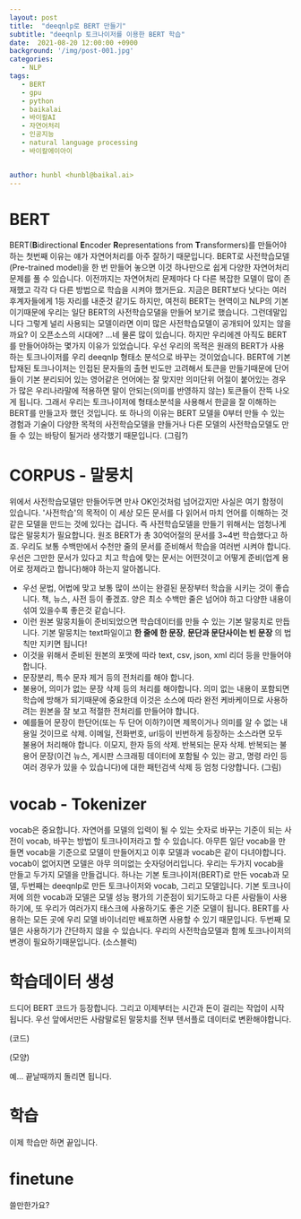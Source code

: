 ```yaml
---
layout: post
title:  "deeqnlp로 BERT 만들기"
subtitle: "deeqnlp 토크나이저를 이용한 BERT 학습"
date:  2021-08-20 12:00:00 +0900
background: '/img/post-001.jpg'
categories:
   - NLP 
tags:
   - BERT
   - gpu
   - python
   - baikalai
   - 바이칼AI
   - 자연어처리
   - 인공지능
   - natural language processing
   - 바이칼에이아이


author: hunbl <hunbl@baikal.ai>
---
```


# BERT

BERT(**B**idirectional **E**ncoder **R**epresentations from **T**ransformers)를 만들어야 하는 첫번째 이유는 얘가 자연어처리를 아주 잘하기 때문입니다. BERT로 사전학습모델(Pre-trained model)을 한 번 만들어 놓으면 이것 하나만으로 쉽게 다양한 자연어처리 문제를 풀 수 있습니다. 이전까지는 자연어처리 문제마다 다 다른 복잡한 모델이 많이 존재했고 각각 다 다른 방법으로 학습을 시켜야 했거든요. 지금은 BERT보다 낫다는 여러 후계자들에게 1등 자리를 내준것 같기도 하지만, 여전히 BERT는 현역이고 NLP의 기본이기때문에 우리는 일단 BERT의 사전학습모댈을 만들어 보기로 했습니다. 그런데말입니다 그렇게 널리 사용되는 모델이라면 이미 많은 사전학습모델이 공개되어 있지는 않을까요? 이 오픈소스의 시대에? ...네 물론 많이 있습니다. 하지만 우리에겐 아직도 BERT를 만들어야하는 몇가지 이유가 있었습니다. 우선 우리의 목적은 원래의 BERT가 사용하는 토크나이저를 우리 deeqnlp 형태소 분석으로 바꾸는 것이었습니다. BERT에 기본 탑재된 토크나이저는 인접된 문자들의 출현 빈도만 고려해서 토큰을 만들기때문에 단어들이 기본 분리되어 있는 영어같은 언어에는 잘 맞지만 의미단위 어절이 붙어있는 경우가 많은 우리나라말에 적용하면 말이 안되는(의미를 반영하지 않는) 토큰들이 잔뜩 나오게 됩니다. 그래서 우리는 토크나이저에 형태소분석을 사용해서 한글을 잘 이해하는 BERT를 만들고자 했던 것입니다. 또 하나의 이유는 BERT 모델을 0부터 만들 수 있는 경험과 기술이 다양한 목적의 사전학습모델을 만들거나 다른 모델의 사전학습모델도 만들 수 있는 바탕이 될거라 생각했기 때문입니다.
(그림?)

# CORPUS - 말뭉치

위에서 사전학습모델만 만들어두면 만사 OK인것처럼 넘어갔지만 사실은 여기 함정이 있습니다. '사전학습'의 목적이 이 세상 모든 문서를 다 읽어서 마치 언어를 이해하는 것같은 모델을 만드는 것에 있다는 겁니다. 즉 사전학습모델을 만들기 위해서는 엄청나게 많은 말뭉치가 필요합니다. 원조 BERT가 총 30억어절의 문서를 3~4번 학습했다고 하죠. 우리도 보통 수백만에서 수천만 줄의 문서를 준비해서 학습을 여러번 시켜야 합니다. 우선은 그만한 문서가 있다고 치고 학습에 맞는 문서는 어떤것이고 어떻게 준비(업계 용어로 정제라고 합니다)해야 하는지 알아봅니다.
- 우선 문법, 어법에 맞고 보통 많이 쓰이는 완결된 문장부터 학습을 시키는 것이 좋습니다. 책, 뉴스, 사전 등이 좋겠죠. 양은 최소 수백만 줄은 넘어야 하고 다양한 내용이 섞여 있을수록 좋은것 같습니다.
- 이런 원본 말뭉치들이 준비되었으면 학습데이터를 만들 수 있는 기본 말뭉치로 만듭니다. 기본 말뭉치는 text파일이고 **한 줄에 한 문장**, **문단과 문단사이는 빈 문장** 의 법칙만 지키면 됩니다!
- 이것을 위해서 준비된 원본의 포맷에 따라 text, csv, json, xml 리더 등을 만들어야 합니다.
- 문장분리, 특수 문자 제거 등의 전처리를 해야 합니다.
- 불용어, 의미가 없는 문장 삭제 등의 처리를 해야합니다. 의미 없는 내용이 포함되면 학습에 방해가 되기때문에 중요한데 이것은 소스에 따라 완전 케바케이므로 사용하려는 원본을 잘 보고 적절한 전처리를 만들어야 합니다.
- 예를들어 문장이 한단어(또는 두 단어 이하?)이면 제목이거나 의미를 알 수 없는 내용일 것이므로 삭제. 이메일, 전화번호, url등이 빈번하게 등장하는 소스라면 모두 불용어 처리해야 합니다. 이모지, 한자 등의 삭제. 반복되는 문자 삭제. 반복되는 불용어 문장(이건 뉴스, 게시판 스크래핑 데이터에 포함될 수 있는 광고, 명령 라인 등 여러 경우가 있을 수 있습니다)에 대한 패턴검색 삭제 등 엄청 다양합니다.
(그림)

# vocab - Tokenizer

vocab은 중요합니다. 자연어를 모델의 입력이 될 수 있는 숫자로 바꾸는 기준이 되는 사전이 vocab, 바꾸는 방법이 토크나이저라고 할 수 있습니다. 아무튼 일단 vocab을 만들면 vocab을 기준으로 모델이 만들어지고 이후 모델과 vocab은 같이 다녀야합니다. vocab이 없어지면 모델은 아무 의미없는 숫자덩어리입니다. 우리는 두가지 vocab을 만들고 두가지 모델을 만들겁니다. 하나는 기본 토크나이저(BERT)로 만든 vocab과 모델, 두번째는 deeqnlp로 만든 토크나이저와 vocab, 그리고 모델입니다. 기본 토크나이저에 의한 vocab과 모델은 모델 성능 평가의 기준점이 되기도하고 다른 사람들이 사용하기에, 또 우리가 여러가지 태스크에 사용하기도 좋은 기준 모델이 됩니다. BERT를 사용하는 모든 곳에 우리 모델 바이너리만 배포하면 사용할 수 있기 때문입니다. 두번째 모델은 사용하기가 간단하지 않을 수 있습니다. 우리의 사전학습모델과 함께 토크나이저의 변경이 필요하기때문입니다. (소스블럭)

# 학습데이터 생성
 
드디어 BERT 코드가 등장합니다. 그리고 이제부터는 시간과 돈이 걸리는 작업이 시작됩니다. 우선 앞에서만든 사람말로된 말뭉치를 전부 텐서플로 데이터로 변환해야합니다.

(코드)

(모양)

예... 끝날때까지 돌리면 됩니다.

# 학습

이제 학습만 하면 끝입니다.

# finetune

쓸만한가요?

